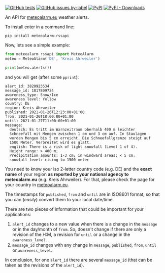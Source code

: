 [![GitHub tests](https://github.com/xlcnd/meteoalarm-rssapi/workflows/tests/badge.svg)][2]
[![GitHub issues by-label](https://img.shields.io/github/issues/xlcnd/meteoalarm-rssapi/bug?label=bugs)][3]
[![PyPI](https://img.shields.io/pypi/v/meteoalarm-rssapi)][1]
[![PyPI - Downloads](https://img.shields.io/pypi/dm/meteoalarm-rssapi)][1]


An API for [meteoalarm.eu](https://www.meteoalarm.eu/) weather alerts.

To install enter in a command line:

```
pip install meteoalarm-rssapi
```

Now, lets see a simple example:

```python
from meteoalarm_rssapi import MeteoAlarm
meteo = MeteoAlarm('DE', 'Kreis Ahrweiler')

print(meteo.alerts())
```


and you will get (after some `pprint`):

```
alert_id: 3820923534
message_id: 1817809724
awareness_type: Snow/Ice
awareness_level: Yellow
country: DE
region: Kreis Ahrweiler
published: 2021-01-26T12:23:00+01:00
from: 2021-01-26T18:00:00+01:00
until: 2021-01-27T11:00:00+01:00
message:
  deutsch: Es tritt im Warnzeitraum oberhalb 400 m leichter
  Schneefall mit Mengen zwischen 1 cm und 3 cm auf. In Staulagen
  werden Mengen bis 5 cm erreicht. Die Schneefallgrenze steigt auf
  1500 Meter. Verbreitet wird es glatt.
  english: There is a risk of light snowfall (Level 1 of 4).
  Height range: > 400 m;
  Precipitation amounts: 1-3 cm; in windward areas: < 5 cm;
  snowfall level: rising to 1500 meter
```


You need to know your iso 2-letter country code (e.g. DE) and the **exact name** of your region
**as reported by your national agency to meteoalarm.eu** (e.g. Kreis Ahrweiler). For that, 
please check the page for your country in [meteoalarm.eu](https://www.meteoalarm.eu/).


The timestamps for `published`, `from` and `until` are in ISO8601 format, so that you can 
(*easily*) convert them to your local date/time. 


There are two pieces of information that could be important for your applications:

1. `alert_id` changes to a new value when there is a change in the `message` or in the 
   day/month of `from`. So, doesn't change if there are only a revision of the H:M, a revision
   for `until` or a change in the `awareness_level`.
2. `message_id` changes with any change in `message`, `published`, `from`, `until` or `awareness_level`.

In conclusion, for one `alert_id` there are several `message_id` 
(that can be taken as the revisions of the `alert_id`).


[1]: https://pypi.org/project/meteoalarm-rssapi/
[2]: https://github.com/xlcnd/meteoalarm-rssapi/actions
[3]: https://github.com/xlcnd/meteoalarm-rssapi/issues?q=is%3Aissue+is%3Aopen+is%3Abug

